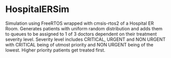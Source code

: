 # HospitalERSim
Simulation using FreeRTOS wrapped with cmsis-rtos2 of a Hospital ER Room. Generates patients with uniform random distribution and adds them to queues to be assigned to 1 of 3 doctors dependent on their treatment severity level. Severity level includes CRITICAL, URGENT and NON URGENT with CRITICAL being of utmost priority and NON URGENT being of the lowest. Higher priority patients get treated first.
